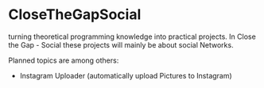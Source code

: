 # CloseTheGapSocial

turning theoretical programming knowledge into practical projects. In Close the Gap - Social these projects will mainly be about social Networks.

Planned topics are among others:

- Instagram Uploader (automatically upload Pictures to Instagram)
